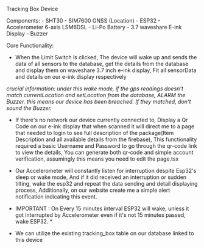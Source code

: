 Tracking Box Device

Components: - SHT30 - SIM7600 GNSS (Location) - ESP32 - Accelerometer 6-axis LSM6DSL - Li-Po Battery - 3.7 waveshare E-ink Display - Buzzer

Core Functionality:

- When the Limit Switch is clicked, The device will wake up and sends the data of all sensors to the database, get the details from the database and display them on waveshare 3.7 inch e-ink display, Fit all sensorData and details on our e-ink display respectively

_crucial information: under this wake mode, if the gps readings doesn't match currentLocation and setLocation from the database, ALARM the Buzzer. this means our device has been breached. If they matched, don't sound the Buzzer._

- If there's no network our device currently connected to, Display a Qr Code on our e-ink display that when scanned it will direct me to a page that needed to login to see full description of the package(Item Description and all available details from the firebase), This functionality required a basic Username and Password to go through the qr-code link to view the details, You can generate both qr-code and simple account verification, assumingly this means you need to edit the page.tsx

- Our Accelerometer will constantly listen for interruption despite Esp32's sleep or wake mode, And if it did received an interruption or sudden tilting, wake the esp32 and repeat the data sending and detail displaying process, Additionally, on our website create me a simple alert notification indicating this event.

- IMPORTANT : On Every 15 minutes interval ESP32 will wake, unless it got interrupted by Accelerometer even if it's not 15 minutes passed, wake ESP32. \*

- We can utilize the existing tracking_box table on our database linked to this device
